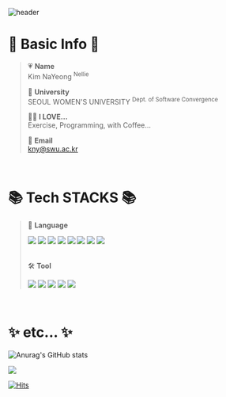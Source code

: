 ![header](https://capsule-render.vercel.app/api?type=waving&color=auto&height=300&section=header&text=Hello!%20I'm%20nanna29&fontSize=70&fontColor=ffffff)

# 🔎 Basic Info 🔎
  > :heartpulse: **Name**  
  > Kim NaYeong <sup>Nellie</sup>   
  >    
  > 🏫  **University**  
  > SEOUL WOMEN'S UNIVERSITY <sup>Dept. of Software Convergence</sup>   
  >      
  > 🙆‍♀️ **I LOVE...**   
  > Exercise, Programming, with Coffee...   
  > 
  > 💌 **Email**   
  > kny@swu.ac.kr
<br>
  
# 📚 Tech STACKS 📚
> 📕 **Language**  
> <div>
  > <img src="https://img.shields.io/badge/java-007396?style=flat&logo=java&logoColor=white">
  > <img src="https://img.shields.io/badge/c++-00599C?style=flat&logo=c%2B%2B&logoColor=white">
  > <img src="https://img.shields.io/badge/c%23-000000?style=flat&logo=c%2B%2B&logoColor=white">
  > <img src="https://img.shields.io/badge/python-3776ABstyle=flat&logo=python&logoColor=white">
  > <img src="https://img.shields.io/badge/html5-E34F26?style=flat&logo=html5&logoColor=white">
  > <img src="https://img.shields.io/badge/css-1572B6?style=flat&logo=css3&logoColor=white">
  > <img src="https://img.shields.io/badge/javascript-F7DF1E?style=flat&logo=javascript&logoColor=white">
  > <img src="https://img.shields.io/badge/.NET-512BD4?style=flat&logo=dotnet&logoColor=white">
> </div>   
> <br>
> 
> 🛠 **Tool**    
> <div>
  > <img src="https://img.shields.io/badge/visual studio-5C2D91?style=flat&logo=visualstudio&logoColor=white">
  > <img src="https://img.shields.io/badge/visual studio code-007ACC?style=flat&logo=visualstudiocode&logoColor=white">
  > <img src="https://img.shields.io/badge/eclipse-2C2255?style=flat&logo=eclipseide&logoColor=white">
  > <img src="https://img.shields.io/badge/github-181717?style=flat&logo=github&logoColor=white">
  > <img src="https://img.shields.io/badge/notion-000000?style=flat&logo=notion&logoColor=white">
> </div>

<br>

# ✨ etc... ✨
![Anurag's GitHub stats](https://github-readme-stats.vercel.app/api?username=nanna29&show_icons=true&theme=tokyonight)

<img src="https://github-readme-stats.vercel.app/api/top-langs/?username=nanna29&layout=compact&theme=tokyonight">

[![Hits](https://hits.seeyoufarm.com/api/count/incr/badge.svg?url=https%3A%2F%2Fgithub.com%2Fnanna29&count_bg=%23D278FF&title_bg=%23000000&icon=&icon_color=%23E7E7E7&title=hits&edge_flat=false)](https://hits.seeyoufarm.com)



